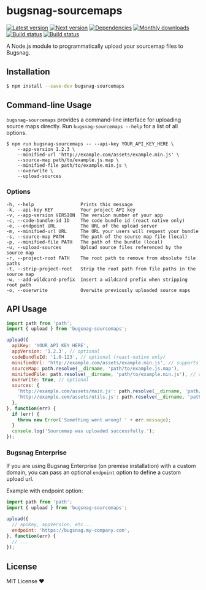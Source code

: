 # bugsnag-sourcemaps

[![Latest version](https://img.shields.io/npm/v/bugsnag-sourcemaps.svg)](https://www.npmjs.com/package/bugsnag-sourcemaps)
[![Next version](https://img.shields.io/npm/v/bugsnag-sourcemaps/next.svg)](https://www.npmjs.com/package/bugsnag-sourcemaps)
[![Dependencies](https://david-dm.org/bugsnag/bugsnag-sourcemaps.svg)](https://david-dm.org/bugsnag/bugsnag-sourcemaps)
[![Monthly downloads](https://img.shields.io/npm/dm/bugsnag-sourcemaps.svg)](https://www.npmjs.com/package/bugsnag-sourcemaps)
[![Build status](https://travis-ci.org/bugsnag/bugsnag-sourcemaps.svg?branch=master)](https://travis-ci.org/bugsnag/bugsnag-sourcemaps)
[![Build status](https://ci.appveyor.com/api/projects/status/lfm5kxi7ew6i1780?svg=true)](https://ci.appveyor.com/project/jmshal/bugsnag-sourcemaps)

A Node.js module to programmatically upload your sourcemap files to Bugsnag.

## Installation

```sh
$ npm install --save-dev bugsnag-sourcemaps
```

## Command-line Usage

`bugsnag-sourcemaps` provides a command-line interface for uploading source maps
directly. Run `bugsnag-sourcemaps --help` for a list of all options.

```shell
$ npm run bugsnag-sourcemaps -- --api-key YOUR_API_KEY_HERE \
    --app-version 1.2.3 \
    --minified-url 'http://example.com/assets/example.min.js' \
    --source-map path/to/example.js.map \
    --minified-file path/to/example.min.js \
    --overwrite \
    --upload-sources
```

### Options

```
-h, --help                 Prints this message
-k, --api-key KEY          Your project API key
-v, --app-version VERSION  The version number of your app
-c, --code-bundle-id ID    The code bundle id (react native only)
-e, --endpoint URL         The URL of the upload server
-m, --minified-url URL     The URL your users will request your bundle
-s, --source-map PATH      The path of the source map file (local)
-p, --minified-file PATH   The path of the bundle (local)
-u, --upload-sources       Upload source files referenced by the source map
-r, --project-root PATH    The root path to remove from absolute file paths
-t, --strip-project-root   Strip the root path from file paths in the source map
-w, --add-wildcard-prefix  Insert a wildcard prefix when stripping root path
-o, --overwrite            Overwite previously uploaded source maps
```

## API Usage

```js
import path from 'path';
import { upload } from 'bugsnag-sourcemaps';

upload({
  apiKey: 'YOUR_API_KEY_HERE',
  appVersion: '1.2.3', // optional
  codeBundleId: '1.0-123', // optional (react-native only)
  minifiedUrl: 'http://example.com/assets/example.min.js', // supports wildcards
  sourceMap: path.resolve(__dirname, 'path/to/example.js.map'),
  minifiedFile: path.resolve(__dirname, 'path/to/example.min.js'), // optional
  overwrite: true, // optional
  sources: {
    'http://example.com/assets/main.js': path.resolve(__dirname, 'path/to/main.js'),
    'http://example.com/assets/utils.js': path.resolve(__dirname, 'path/to/utils.js'),
  },
}, function(err) {
  if (err) {
    throw new Error('Something went wrong! ' + err.message);
  }
  console.log('Sourcemap was uploaded successfully.');
});
```

### Bugsnag Enterprise

If you are using Bugsnag Enterprise (on premise installation) with a custom domain, you can pass an optional `endpoint` option to define a custom upload url.

Example with endpoint option:

```js
import path from 'path';
import { upload } from 'bugsnag-sourcemaps';

upload({
  // apiKey, appVersion, etc...
  endpoint: 'https://bugsnag.my-company.com',
}, function(err) {
  // ...
});
```

## License

MIT License ❤️
